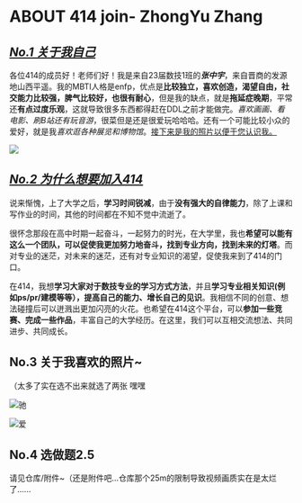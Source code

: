 # ABOUT 414 join- ZhongYu Zhang

## *<u>No.1 关于我自己</u>*

各位414的成员好！老师们好！我是来自23届数技1班的***张中宇***，来自晋商的发源地山西平遥。我的MBTI人格是enfp，优点是**比较独立，喜欢创造，渴望自由，社交能力比较强，脾气比较好，也很有耐心**，但是我的缺点，就是**拖延症晚期**，平常还**有点过度乐观**，这就导致很多东西都得赶在DDL之前才能做完。*喜欢画画、看电影、刷B站还有玩音游*，很菜但是还是很爱玩哈哈哈。还有一个可能比较小众的爱好，就是我*喜欢逛各种展览和博物馆*。<u>接下来是我的照片以便于您认识我。</u>

![](C:\Users\Lenovo\Desktop\个人照片.jpg)

## *<u>No.2 为什么想要加入414</u>*

说来惭愧，上了大学之后，**学习时间锐减**，由于**没有强大的自律能力**，除了上课和写作业的时间，其他的时间都在不知不觉中流逝了。

很怀念那段在高中时期一起奋斗，一起努力的时光，在大学里，我也**希望可以能有这么一个团队，可以促使我更加努力地奋斗，找到专业方向，找到未来的灯塔**。而对专业的迷茫，对未来的迷茫，还有对专业知识的渴望，促使我来到了414的门口。

在414，我想**学习大家对于数技专业的学习方式方法**，并且**学习专业相关知识(例如ps/pr/建模等等），提高自己的能力、增长自己的见识**。我相信不同的创意、想法碰撞后可以迸溅出更加闪亮的火花。也希望在414这个平台，可以**参加一些竞赛、完成一些作品**，丰富自己的大学经历。在这里，我们可以互相交流想法、共同进步、共同成长。

## No.3 关于我喜欢的照片~

（太多了实在选不出来就选了两张 嘿嘿

![驰](C:\Users\Lenovo\Desktop\驰.jpg)

![爱](C:\Users\Lenovo\Desktop\爱.jpg)

## No.4 选做题2.5

请见仓库/附件~（还是附件吧...仓库那个25m的限制导致视频画质实在是太烂了......